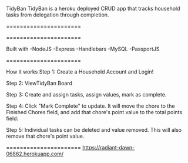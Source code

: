 TidyBan
TidyBan is a heroku deployed CRUD app that tracks household tasks from delegation through completion.

======================

======================

Built with
-NodeJS -Express -Handlebars -MySQL -PassportJS

======================

How it works
Step 1: Create a Household Account and Login!

Step 2: ViewTidyBan Board

Step 3: Create and assign tasks, assign values, mark as complete.

Step 4: Click "Mark Complete" to update. It will move the chore to the Finished Chores field, and add that chore's point value to the total points field:

Step 5: Individual tasks can be deleted and value removed. This will also remove that chore's point value.

======================
https://radiant-dawn-06862.herokuapp.com/